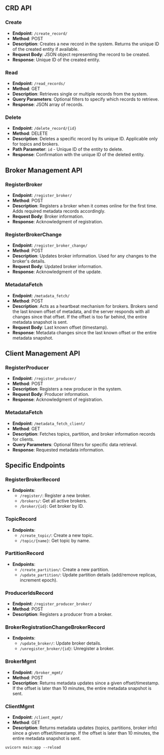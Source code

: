 ## CRD API

### Create

- **Endpoint**: `/create_record/`
- **Method**: POST
- **Description**: Creates a new record in the system. Returns the unique ID of the created entity if available.
- **Request Body**: JSON object representing the record to be created.
- **Response**: Unique ID of the created entity.

### Read

- **Endpoint**: `/read_records/`
- **Method**: GET
- **Description**: Retrieves single or multiple records from the system.
- **Query Parameters**: Optional filters to specify which records to retrieve.
- **Response**: JSON array of records.

### Delete

- **Endpoint**: `/delete_record/{id}`
- **Method**: DELETE
- **Description**: Deletes a specific record by its unique ID. Applicable only for topics and brokers.
- **Path Parameter**: `id` - Unique ID of the entity to delete.
- **Response**: Confirmation with the unique ID of the deleted entity.

## Broker Management API

### RegisterBroker

- **Endpoint**: `/register_broker/`
- **Method**: POST
- **Description**: Registers a broker when it comes online for the first time. Adds required metadata records accordingly.
- **Request Body**: Broker information.
- **Response**: Acknowledgment of registration.

### RegisterBrokerChange

- **Endpoint**: `/register_broker_change/`
- **Method**: POST
- **Description**: Updates broker information. Used for any changes to the broker's details.
- **Request Body**: Updated broker information.
- **Response**: Acknowledgment of the update.

### MetadataFetch

- **Endpoint**: `/metadata_fetch/`
- **Method**: POST
- **Description**: Acts as a heartbeat mechanism for brokers. Brokers send the last known offset of metadata, and the server responds with all changes since that offset. If the offset is too far behind, the entire metadata snapshot is sent.
- **Request Body**: Last known offset (timestamp).
- **Response**: Metadata changes since the last known offset or the entire metadata snapshot.

## Client Management API

### RegisterProducer

- **Endpoint**: `/register_producer/`
- **Method**: POST
- **Description**: Registers a new producer in the system.
- **Request Body**: Producer information.
- **Response**: Acknowledgment of registration.

### MetadataFetch

- **Endpoint**: `/metadata_fetch_client/`
- **Method**: GET
- **Description**: Fetches topics, partition, and broker information records for clients.
- **Query Parameters**: Optional filters for specific data retrieval.
- **Response**: Requested metadata information.

## Specific Endpoints

### RegisterBrokerRecord

- **Endpoints**:
  - `/register/`: Register a new broker.
  - `/brokers/`: Get all active brokers.
  - `/broker/{id}`: Get broker by ID.

### TopicRecord

- **Endpoints**:
  - `/create_topic/`: Create a new topic.
  - `/topic/{name}`: Get topic by name.

### PartitionRecord

- **Endpoints**:
  - `/create_partition/`: Create a new partition.
  - `/update_partition/`: Update partition details (add/remove replicas, increment epoch).

### ProducerIdsRecord

- **Endpoint**: `/register_producer_broker/`
- **Method**: POST
- **Description**: Registers a producer from a broker.

### BrokerRegistrationChangeBrokerRecord

- **Endpoints**:
  - `/update_broker/`: Update broker details.
  - `/unregister_broker/{id}`: Unregister a broker.

### BrokerMgmt

- **Endpoint**: `/broker_mgmt/`
- **Method**: POST
- **Description**: Returns metadata updates since a given offset/timestamp. If the offset is later than 10 minutes, the entire metadata snapshot is sent.

### ClientMgmt

- **Endpoint**: `/client_mgmt/`
- **Method**: GET
- **Description**: Returns metadata updates (topics, partitions, broker info) since a given offset/timestamp. If the offset is later than 10 minutes, the entire metadata snapshot is sent.

```
uvicorn main:app --reload
```
